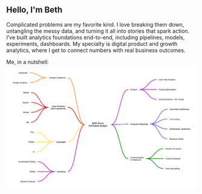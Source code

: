 ## Hello, I'm Beth

Complicated problems are my favorite kind. I love breaking them down, untangling the messy data, and turning it all into stories that spark action. I’ve built analytics foundations end-to-end, including pipelines, models, experiments, dashboards. My specialty is digital product and growth analytics, where I get to connect numbers with real business outcomes.

Me, in a nutshell:
![My Skills Map](skills_map.png)



<!--
**bethgross/BethGross** is a ✨ _special_ ✨ repository because its `README.md` (this file) appears on your GitHub profile.

Here are some ideas to get you started:

- 🔭 I’m currently working on ...
- 🌱 I’m currently learning ...
- 👯 I’m looking to collaborate on ...
- 🤔 I’m looking for help with ...
- 💬 Ask me about ...
- 📫 How to reach me: ...
- 😄 Pronouns: ...
- ⚡ Fun fact: ...
-->
